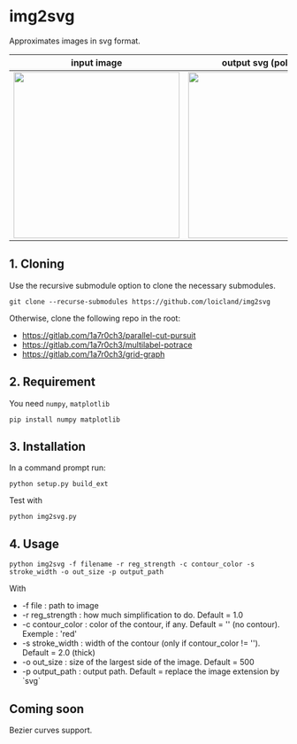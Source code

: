 # img2svg

Approximates images in svg format.

|      input image           |      output svg (polygonal)|
| -------------------------- | -------------------------- |
|<img src="https://i.imgur.com/LKEPvRb.jpg" width="300"> |<img src="https://user-images.githubusercontent.com/1902679/92108251-59eaa680-ede7-11ea-8206-a553209782f8.png" width="300">|

## 1. Cloning

Use the recursive submodule option to clone the necessary submodules. 
```
git clone --recurse-submodules https://github.com/loicland/img2svg
```
Otherwise, clone the following repo in the root:
- https://gitlab.com/1a7r0ch3/parallel-cut-pursuit
- https://gitlab.com/1a7r0ch3/multilabel-potrace
- https://gitlab.com/1a7r0ch3/grid-graph

## 2. Requirement

You need `numpy`, `matplotlib`
```
pip install numpy matplotlib
```

## 3. Installation

In a command prompt run:
```
python setup.py build_ext
```
Test with
```
python img2svg.py
```
## 4. Usage

```
python img2svg -f filename -r reg_strength -c contour_color -s stroke_width -o out_size -p output_path
```
With
- -f file : path to image
- -r reg_strength : how much simplification to do. Default = 1.0
- -c contour_color : color of the contour, if any. Default = \'\' (no contour). Exemple : \'red\'
- -s stroke_width : width of the contour (only if contour_color != \'\'). Default = 2.0 (thick)
- -o out_size : size of the largest side of the image. Default = 500
- -p output_path : output path. Default = replace the image extension by \`svg\`


## Coming soon

Bezier curves support.


